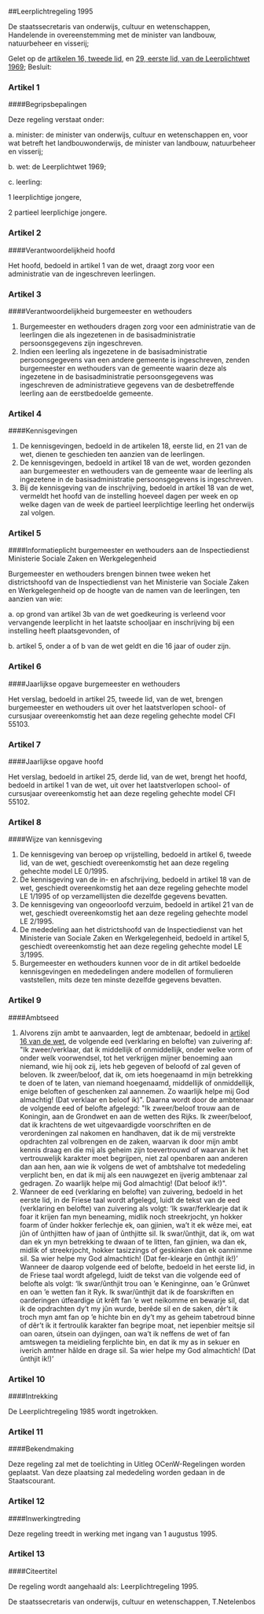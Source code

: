 <meta http-equiv='Content-Type' content='text/html; charset=utf-8' />

##Leerplichtregeling 1995

De staatssecretaris van onderwijs, cultuur en wetenschappen,  
Handelende in overeenstemming met de minister van landbouw, natuurbeheer en visserij;

Gelet op de [artikelen 16, tweede lid](../../../../wet/leerplichtwet/1969/BWBR0002628/README.md), en [29, eerste lid, van de Leerplichtwet 1969](../../../../wet/leerplichtwet/1969/BWBR0002628/README.md);
Besluit:    

### Artikel  1  

####Begripsbepalingen

Deze regeling verstaat onder: 

a. minister: de minister van onderwijs, cultuur en wetenschappen en, voor wat betreft het landbouwonderwijs, de minister van landbouw, natuurbeheer en visserij;  

b. wet: de Leerplichtwet 1969;  

c. leerling: 

1 leerplichtige jongere,  

2 partieel leerplichige jongere.      

### Artikel  2  

####Verantwoordelijkheid hoofd

Het hoofd, bedoeld in artikel 1 van de wet, draagt zorg voor een administratie van de ingeschreven leerlingen.  

### Artikel  3  

####Verantwoordelijkheid burgemeester en wethouders

1.  Burgemeester en wethouders dragen zorg voor een administratie van de leerlingen die als ingezetenen in de basisadministratie persoonsgegevens zijn ingeschreven.   
2.  Indien een leerling als ingezetene in de basisadministratie persoonsgegevens van een andere gemeente is ingeschreven, zenden burgemeester en wethouders van de gemeente waarin deze als ingezetene in de basisadministratie persoonsgegevens was ingeschreven de administratieve gegevens van de desbetreffende leerling aan de eerstbedoelde gemeente.   

### Artikel  4  

####Kennisgevingen

1.  De kennisgevingen, bedoeld in de artikelen 18, eerste lid, en 21 van de wet, dienen te geschieden ten aanzien van de leerlingen.   
2.  De kennisgevingen, bedoeld in artikel 18 van de wet, worden gezonden aan burgemeester en wethouders van de gemeente waar de leerling als ingezetene in de basisadministratie persoonsgegevens is ingeschreven.   
3.  Bij de kennisgeving van de inschrijving, bedoeld in artikel 18 van de wet, vermeldt het hoofd van de instelling hoeveel dagen per week en op welke dagen van de week de partieel leerplichtige leerling het onderwijs zal volgen.   

### Artikel  5  

####Informatieplicht burgemeester en wethouders aan de Inspectiedienst Ministerie Sociale Zaken en Werkgelegenheid

Burgemeester en wethouders brengen binnen twee weken het districtshoofd van de Inspectiedienst van het Ministerie van Sociale Zaken en Werkgelegenheid op de hoogte van de namen van de leerlingen, ten aanzien van wie: 

a. op grond van artikel 3b van de wet goedkeuring is verleend voor vervangende leerplicht in het laatste schooljaar en inschrijving bij een instelling heeft plaatsgevonden, of  

b. artikel 5, onder a of b van de wet geldt en die 16 jaar of ouder zijn.    

### Artikel  6  

####Jaarlijkse opgave burgemeester en wethouders

Het verslag, bedoeld in artikel 25, tweede lid, van de wet, brengen burgemeester en wethouders uit over het laatstverlopen school- of cursusjaar overeenkomstig het aan deze regeling gehechte model CFI 55103.  

### Artikel  7  

####Jaarlijkse opgave hoofd

Het verslag, bedoeld in artikel 25, derde lid, van de wet, brengt het hoofd, bedoeld in artikel 1 van de wet, uit over het laatstverlopen school- of cursusjaar overeenkomstig het aan deze regeling gehechte model CFI 55102.  

### Artikel  8  

####Wijze van kennisgeving

1.  De kennisgeving van beroep op vrijstelling, bedoeld in artikel 6, tweede lid, van de wet, geschiedt overeenkomstig het aan deze regeling gehechte model LE 0/1995.   
2.  De kennisgeving van de in- en afschrijving, bedoeld in artikel 18 van de wet, geschiedt overeenkomstig het aan deze regeling gehechte model LE 1/1995 of op verzamellijsten die dezelfde gegevens bevatten.   
3.  De kennisgeving van ongeoorloofd verzuim, bedoeld in artikel 21 van de wet, geschiedt overeenkomstig het aan deze regeling gehechte model LE 2/1995.   
4.  De mededeling aan het districtshoofd van de Inspectiedienst van het Ministerie van Sociale Zaken en Werkgelegenheid, bedoeld in artikel 5, geschiedt overeenkomstig het aan deze regeling gehechte model LE 3/1995.   
5.  Burgemeester en wethouders kunnen voor de in dit artikel bedoelde kennisgevingen en mededelingen andere modellen of formulieren vaststellen, mits deze ten minste dezelfde gegevens bevatten.   

### Artikel  9  

####Ambtseed

1.  Alvorens zijn ambt te aanvaarden, legt de ambtenaar, bedoeld in [artikel 16 van de wet](../../../../wet/leerplichtwet/1969/BWBR0002628/README.md), de volgende eed (verklaring en belofte) van zuivering af: "Ik zweer/verklaar, dat ik middellijk of onmiddellijk, onder welke vorm of onder welk voorwendsel, tot het verkrijgen mijner benoeming aan niemand, wie hij ook zij, iets heb gegeven of beloofd of zal geven of beloven. Ik zweer/beloof, dat ik, om iets hoegenaamd in mijn betrekking te doen of te laten, van niemand hoegenaamd, middellijk of onmiddellijk, enige beloften of geschenken zal aannemen. Zo waarlijk helpe mij God almachtig! (Dat verklaar en beloof ik)". Daarna wordt door de ambtenaar de volgende eed of belofte afgelegd: "Ik zweer/beloof trouw aan de Koningin, aan de Grondwet en aan de wetten des Rijks. Ik zweer/beloof, dat ik krachtens de wet uitgevaardigde voorschriften en de verordeningen zal nakomen en handhaven, dat ik de mij verstrekte opdrachten zal volbrengen en de zaken, waarvan ik door mijn ambt kennis draag en die mij als geheim zijn toevertrouwd of waarvan ik het vertrouwelijk karakter moet begrijpen, niet zal openbaren aan anderen dan aan hen, aan wie ik volgens de wet of ambtshalve tot mededeling verplicht ben, en dat ik mij als een nauwgezet en ijverig ambtenaar zal gedragen. Zo waarlijk helpe mij God almachtig! (Dat beloof ik!)".   
2.  Wanneer de eed (verklaring en belofte) van zuivering, bedoeld in het eerste lid, in de Friese taal wordt afgelegd, luidt de tekst van de eed (verklaring en belofte) van zuivering als volgt: ‘Ik swar/ferklearje dat ik foar it krijen fan myn beneaming, midlik noch streekrjocht, yn hokker foarm of ûnder hokker ferlechje ek, oan gjinien, wa’t it ek wêze mei, eat jûn of ûnthjitten haw of jaan of ûnthjitte sil. Ik swar/ûnthjit, dat ik, om wat dan ek yn myn betrekking te dwaan of te litten, fan gjinien, wa dan ek, midlik of streekrjocht, hokker tasizzings of geskinken dan ek oannimme sil. Sa wier helpe my God almachtich! (Dat fer-klearje en ûnthjit ik!)’ Wanneer de daarop volgende eed of belofte, bedoeld in het eerste lid, in de Friese taal wordt afgelegd, luidt de tekst van die volgende eed of belofte als volgt: ‘Ik swar/ûnthjit trou oan ’e Keninginne, oan ’e Grûnwet en oan ’e wetten fan it Ryk. Ik swar/ûnthjit dat ik de foarskriften en oarderingen útfeardige út krêft fan ’e wet neikomme en bewarje sil, dat ik de opdrachten dy’t my jûn wurde, berêde sil en de saken, dêr’t ik troch myn amt fan op ’e hichte bin en dy’t my as geheim tabetroud binne of dêr’t ik it fertroulik karakter fan begripe moat, net iepenbier meitsje sil oan oaren, útsein oan dyjingen, oan wa’t ik neffens de wet of fan amtswegen ta meidieling ferplichte bin, en dat ik my as in sekuer en iverich amtner hâlde en drage sil. Sa wier helpe my God almachtich! (Dat ûnthjit ik!)’   

### Artikel  10  

####Intrekking

De Leerplichtregeling 1985 wordt ingetrokken.  

### Artikel  11  

####Bekendmaking

Deze regeling zal met de toelichting in Uitleg OCenW-Regelingen worden geplaatst. Van deze plaatsing zal mededeling worden gedaan in de Staatscourant.  

### Artikel  12  

####Inwerkingtreding

Deze regeling treedt in werking met ingang van 1 augustus 1995.  

### Artikel  13  

####Citeertitel

De regeling wordt aangehaald als: Leerplichtregeling 1995.  

De 
staatssecretaris van onderwijs, cultuur en wetenschappen, 
T.Netelenbos    
